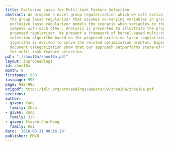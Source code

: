 ```yaml
---
title: Exclusive Lasso for Multi-task Feature Selection
abstract: We propose a novel group regularization which we call exclusive lasso. Unlike
  the group lasso regularizer that assumes co-varying variables in groups, the proposed
  exclusive lasso regularizer models the scenario when variables in the same group
  compete with each other. Analysis is presented to illustrate the properties of the
  proposed regularizer. We present a framework of kernel-based multi-task feature
  selection algorithm based on the proposed exclusive lasso regularizer. An efficient
  algorithm is derived to solve the related optimization problem. Experiments with
  document categorization show that our approach outperforms state-of-the-art algorithms
  for multi-task feature selection.
pdf: "./zhou10a/zhou10a.pdf"
layout: inproceedings
id: zhou10a
month: 0
firstpage: 988
lastpage: 995
page: 988-995
origpdf: http://jmlr.org/proceedings/papers/v9/zhou10a/zhou10a.pdf
sections: 
author:
- given: Yang
  family: Zhou
- given: Rong
  family: Jin
- given: Steven Chu–Hong
  family: Hoi
date: '2010-03-31 00:16:28'
publisher: PMLR
---
```

